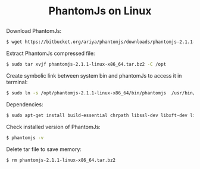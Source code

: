 <h1 align="center">

PhantomJs on Linux

</h1>

Download PhantomJs:
```bash
$ wget https://bitbucket.org/ariya/phantomjs/downloads/phantomjs-2.1.1-linux-x86_64.tar.bz2
```
Extract PhantomJs compressed file:
```bash
$ sudo tar xvjf phantomjs-2.1.1-linux-x86_64.tar.bz2 -C /opt
```
Create symbolic link between system bin and phantomJs to access it in terminal:
```bash
$ sudo ln -s /opt/phantomjs-2.1.1-linux-x86_64/bin/phantomjs  /usr/bin/
```
Dependencies:
```bash
$ sudo apt-get install build-essential chrpath libssl-dev libxft-dev libfreetype6-dev libfreetype6 libfontconfig1-dev libfontconfig1
```
Check installed version of PhantomJs:
```bash
$ phantomjs -v
```
Delete tar file to save memory:
```bash 
$ rm phantomjs-2.1.1-linux-x86_64.tar.bz2
```